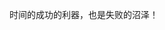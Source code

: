 时间的成功的利器，也是失败的沼泽！
<!---
hanzhen2022/hanzhen2022 is a ✨ special ✨ repository because its `README.md` (this file) appears on your GitHub profile.
You can click the Preview link to take a look at your changes.
--->
